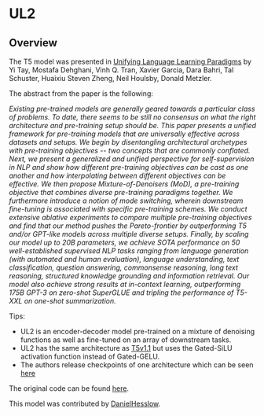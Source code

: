 <!--Copyright 2022 The HuggingFace Team. All rights reserved.

Licensed under the Apache License, Version 2.0 (the "License"); you may not use this file except in compliance with
the License. You may obtain a copy of the License at

http://www.apache.org/licenses/LICENSE-2.0

Unless required by applicable law or agreed to in writing, software distributed under the License is distributed on
an "AS IS" BASIS, WITHOUT WARRANTIES OR CONDITIONS OF ANY KIND, either express or implied. See the License for the
specific language governing permissions and limitations under the License.

⚠️ Note that this file is in Markdown but contain specific syntax for our doc-builder (similar to MDX) that may not be
rendered properly in your Markdown viewer.

-->

# UL2

## Overview

The T5 model was presented in [Unifying Language Learning Paradigms](https://arxiv.org/pdf/2205.05131v1.pdf) by Yi Tay, Mostafa Dehghani, Vinh Q. Tran, Xavier Garcia, Dara Bahri, Tal Schuster, Huaixiu Steven Zheng, Neil Houlsby, Donald Metzler.

The abstract from the paper is the following:

*Existing pre-trained models are generally geared towards a particular class of problems. To date, there seems to be still no consensus on what the right architecture and pre-training setup should be. This paper presents a unified framework for pre-training models that are universally effective across datasets and setups. We begin by disentangling architectural archetypes with pre-training objectives -- two concepts that are commonly conflated. Next, we present a generalized and unified perspective for self-supervision in NLP and show how different pre-training objectives can be cast as one another and how interpolating between different objectives can be effective. We then propose Mixture-of-Denoisers (MoD), a pre-training objective that combines diverse pre-training paradigms together. We furthermore introduce a notion of mode switching, wherein downstream fine-tuning is associated with specific pre-training schemes. We conduct extensive ablative experiments to compare multiple pre-training objectives and find that our method pushes the Pareto-frontier by outperforming T5 and/or GPT-like models across multiple diverse setups. Finally, by scaling our model up to 20B parameters, we achieve SOTA performance on 50 well-established supervised NLP tasks ranging from language generation (with automated and human evaluation), language understanding, text classification, question answering, commonsense reasoning, long text reasoning, structured knowledge grounding and information retrieval. Our model also achieve strong results at in-context learning, outperforming 175B GPT-3 on zero-shot SuperGLUE and tripling the performance of T5-XXL on one-shot summarization.*

Tips:

- UL2 is an encoder-decoder model pre-trained on a mixture of denoising functions as well as fine-tuned on an array of downstream tasks.
- UL2 has the same architecture as [T5v1.1](t5v1.1) but uses the Gated-SiLU activation function instead of Gated-GELU.
- The authors release checkpoints of one architecture which can be seen [here](https://huggingface.co/google/ul2)

The original code can be found [here](https://github.com/google-research/google-research/tree/master/ul2).

This model was contributed by [DanielHesslow](https://huggingface.co/Seledorn).
